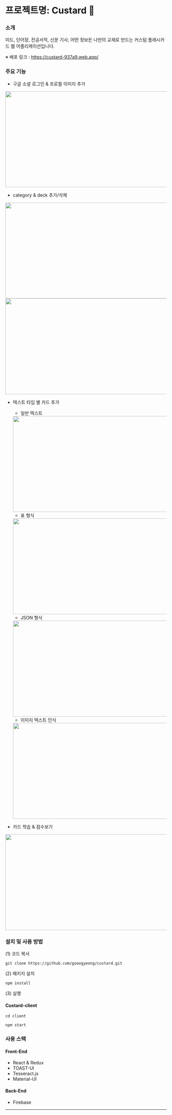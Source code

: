 # 프로젝트명: Custard 🍮

### 소개
미드, 단어장, 전공서적, 신문 기사, 어떤 정보든 나만의 교재로 만드는 커스텀 플래시카드 웹 어플리케이션입니다.

※ 배포 링크 :  https://custard-937a9.web.app/

### 주요 기능 
* 구글 소셜 로그인 & 프로필 이미지 추가
<img src="./gif/login.gif"  width="600" height="300">

* category & deck 추가/삭제
<img src="./gif/category.gif"  width="600" height="300">
<img src="./gif/deck.gif"  width="600" height="300">

* 텍스트 타입 별 카드 추가
  - 일반 텍스트 
   <img src="./gif/addCard(text)2.gif"  width="600" height="300">
  
  - 표 형식  
   <img src="./gif/addCard(table).gif"  width="600" height="300">
 
  - JSON 형식  
   <img src="./gif/addCard(json).gif"  width="600" height="300">
 
  - 이미지 텍스트 인식  
   <img src="./gif/addCard(text-detect).gif"  width="600" height="300">
  
* 카드 학습 & 점수보기  

<img src="./gif/study.gif"  width="600" height="300">

### 설치 및 사용 방법
(1) 코드 복사

`git clone https://github.com/gooogyeong/custard.git`

(2) 패키지 설치

`npm install`

(3) 실행

#### Custard-client 
`cd client`

`npm start`

  
### 사용 스택
#### Front-End
* React & Redux
* TOAST-UI
* Tesseract.js
* Material-UI

#### Back-End
* Firebase

***


